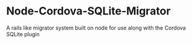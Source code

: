 # Node-Cordova-SQLite-Migrator
A rails like migrator system built on node for use along with the Cordova SQLite plugin
